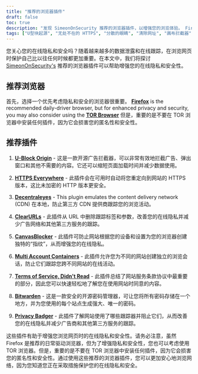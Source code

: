 ```yaml
---
title: "推荐的浏览器插件"
draft: false
toc: true
description: "发现 SimeonOnSecurity 推荐的浏览器插件，以增强您的浏览体验。 FireFox 是推荐的日常驱动程序浏览器，但为了增强隐私和安全性，您也可以考虑使用 TOR 浏览器。推荐的插件包括用于广告拦截的 U-Block Origin、用于安全浏览的 HTTPS Everywhere、用于本地 CDN 仿真的 Decentraleyes、用于跟踪标签删除的 ClearURLs、用于 JavaScript 指纹预防的 CanvasBlocker、用于隔离浏览会话的多帐户容器、服务条款、Didn' t Read 获取知情 ToS，Bitwarden 获取安全密码管理，Privacy Badger 获取阻止跟踪器。使用这些顶级浏览器插件增强您的在线隐私和安全性。"
tags: ["U型块起源", "无处不在的 HTTPS", "分散的眼睛", "清除网址", "画布拦截器", "火狐", "比特沃登", "建议", "TOR 浏览器", "开源广告拦截器", "本地 CDN 模拟器", "JavaScript 指纹识别", "隔离的浏览器会话", "阴暗的服务条款", "安全的开源云密码管理器", "追踪器拦截"]
---
```

 您关心您的在线隐私和安全吗？随着越来越多的数据泄露和在线跟踪，在浏览网页时保护自己比以往任何时候都更加重要。在本文中，我们将探讨 [SimeonOnSecurity's](https://twitter.com/SimeonOnSecurity) 推荐的浏览器插件可以帮助增强您的在线隐私和安全性。

## 推荐浏览器

首先，选择一个优先考虑隐私和安全的浏览器很重要。 [**Firefox**](https://www.mozilla.org/en-US/firefox/new/) is the recommended daily-driver browser, but for enhanced privacy and security, you may also consider using the [**TOR Browser**](https://www.torproject.org/download/) 但是，重要的是不要在 TOR 浏览器中安装任何插件，因为它会损害您的匿名性和安全性。

## 推荐插件

1. [**U-Block Origin**](https://github.com/gorhill/uBlock) - 这是一款开源广告拦截器，可以非常有效地拦截广告、弹出窗口和其他不需要的内容。它还可以缩短页面加载时间并减少数据使用。

2. [**HTTPS Everywhere**](https://www.eff.org/https-everywhere) - 此插件会在可用时自动将您重定向到网站的 HTTPS 版本，这比未加密的 HTTP 版本更安全。

3. [**Decentraleyes**](https://decentraleyes.org/) - This plugin emulates the content delivery network (CDN) 在本地，防止第三方 CDN 提供商跟踪您的浏览活动。

4. [**ClearURLs**](https://gitlab.com/KevinRoebert/ClearUrls) - 此插件从 URL 中删除跟踪标签和参数，改善您的在线隐私并减少广告网络和其他第三方服务的跟踪。

5. [**CanvasBlocker**](https://github.com/kkapsner/CanvasBlocker) - 此插件可防止网站根据您的设备和设置为您的浏览器创建独特的“指纹”，从而增强您的在线隐私。

6. [**Multi Account Containers**](https://github.com/mozilla/multi-account-containers) - 此插件允许您为不同的网站创建独立的浏览会话，防止它们跟踪您跨不同网站的在线活动。

7. [**Terms of Service, Didn't Read**](https://tosdr.org/downloads.html) - 此插件总结了网站服务条款协议中最重要的部分，因此您可以快速轻松地了解您在使用网站时同意的内容。

8. [**Bitwarden**](https://bitwarden.com/) - 这是一款安全的开源密码管理器，可让您将所有密码存储在一个地方，并为您使用的每个站点生成强大、唯一的密码。

9. [**Privacy Badger**](https://privacybadger.org/) - 此插件了解网站使用了哪些跟踪器并阻止它们，从而改善您的在线隐私并减少广告商和其他第三方服务的跟踪。

这些插件有助于增强您浏览网页时的在线隐私和安全性。请务必注意，虽然 Firefox 是推荐的日常驱动浏览器，但为了增强隐私和安全性，您也可以考虑使用 TOR 浏览器。但是，重要的是不要在 TOR 浏览器中安装任何插件，因为它会损害您的匿名性和安全性。通过使用这些推荐的浏览器插件，您可以更加安心地浏览网络，因为您知道您正在采取措施保护您的在线隐私和安全。
